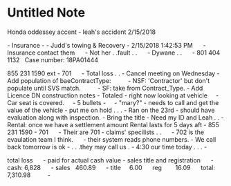 # Untitled Note

Honda oddessey accent - leah's accident 2/15/2018

\- Insurance -
\- Judd's towing & Recovery
\- 2/15/2018 1:42:53 PM
     - Insurance contact them
     - Not her . .fault . .
     - Dywane . .
     - 801 404 1132
  Case number: 18PA01444

855 231 1590 ext - 701
     - Total loss . .
\- Cancel meeting on Wednesday
\- Add population of baeContractType:
         - NSF: 'Contractor' but don't populate until SVS match.
         - SF: take from Contract\_Type.
\- Add Licence DN construction notes
\- Totaled - right now looking at vehicle
    - Car seat is covered.
    - 5 bullets -
    - "mary?" - needs to call and get the value of the vehicle - put me on hold . . .
\- Ran on the 23rd - should have evaluation along with inspection.
\- Bring the title
\- Need my ID and Leah . .
\- Rental: once we have a settlement amount Rental lasts for 5 days aft
\- 855 231 1590 - 701
     - Their are 701 - claims' specilists . .
     - 702 is the evaulation team I think.
     - their system reads phone numbers.
\- We call back tomorrow is ok - . . .they may call us .
\- 4:30 our time today . . .
\-  

total loss
     - paid for actual cash value - sales title and registration
     - cash: 6,828
     - sales   460.89
     - title     6.00
     reg        16.09
     total: 7,310.98
         -
